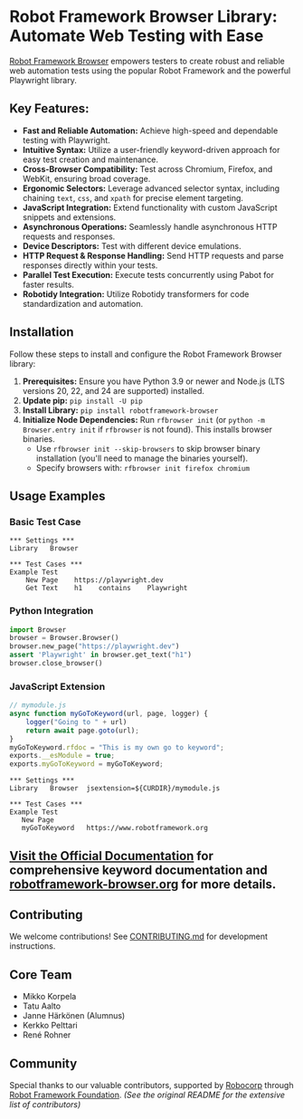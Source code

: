 # Robot Framework Browser Library: Automate Web Testing with Ease

[Robot Framework Browser](https://github.com/MarketSquare/robotframework-browser) empowers testers to create robust and reliable web automation tests using the popular Robot Framework and the powerful Playwright library.

## Key Features:

*   **Fast and Reliable Automation:** Achieve high-speed and dependable testing with Playwright.
*   **Intuitive Syntax:** Utilize a user-friendly keyword-driven approach for easy test creation and maintenance.
*   **Cross-Browser Compatibility:** Test across Chromium, Firefox, and WebKit, ensuring broad coverage.
*   **Ergonomic Selectors:** Leverage advanced selector syntax, including chaining `text`, `css`, and `xpath` for precise element targeting.
*   **JavaScript Integration:**  Extend functionality with custom JavaScript snippets and extensions.
*   **Asynchronous Operations:** Seamlessly handle asynchronous HTTP requests and responses.
*   **Device Descriptors:** Test with different device emulations.
*   **HTTP Request & Response Handling:** Send HTTP requests and parse responses directly within your tests.
*   **Parallel Test Execution:** Execute tests concurrently using Pabot for faster results.
*   **Robotidy Integration:**  Utilize Robotidy transformers for code standardization and automation.

## Installation

Follow these steps to install and configure the Robot Framework Browser library:

1.  **Prerequisites:** Ensure you have Python 3.9 or newer and Node.js (LTS versions 20, 22, and 24 are supported) installed.
2.  **Update pip:** `pip install -U pip`
3.  **Install Library:** `pip install robotframework-browser`
4.  **Initialize Node Dependencies:** Run `rfbrowser init` (or `python -m Browser.entry init` if `rfbrowser` is not found).  This installs browser binaries.
    *   Use `rfbrowser init --skip-browsers` to skip browser binary installation (you'll need to manage the binaries yourself).
    *   Specify browsers with: `rfbrowser init firefox chromium`

## Usage Examples

### Basic Test Case

```robotframework
*** Settings ***
Library   Browser

*** Test Cases ***
Example Test
    New Page    https://playwright.dev
    Get Text    h1    contains    Playwright
```

### Python Integration

```python
import Browser
browser = Browser.Browser()
browser.new_page("https://playwright.dev")
assert 'Playwright' in browser.get_text("h1")
browser.close_browser()
```

### JavaScript Extension

```javascript
// mymodule.js
async function myGoToKeyword(url, page, logger) {
    logger("Going to " + url)
    return await page.goto(url);
}
myGoToKeyword.rfdoc = "This is my own go to keyword";
exports.__esModule = true;
exports.myGoToKeyword = myGoToKeyword;
```

```robotframework
*** Settings ***
Library   Browser  jsextension=${CURDIR}/mymodule.js

*** Test Cases ***
Example Test
   New Page
   myGoToKeyword   https://www.robotframework.org
```

##  [Visit the Official Documentation](https://marketsquare.github.io/robotframework-browser/) for comprehensive keyword documentation and [robotframework-browser.org](https://robotframework-browser.org/) for more details.

## Contributing

We welcome contributions! See [CONTRIBUTING.md](CONTRIBUTING.md) for development instructions.

## Core Team

*   Mikko Korpela
*   Tatu Aalto
*   Janne Härkönen (Alumnus)
*   Kerkko Pelttari
*   René Rohner

## Community

Special thanks to our valuable contributors, supported by [Robocorp](https://robocorp.com/) through [Robot Framework Foundation](https://robotframework.org/foundation/).
*(See the original README for the extensive list of contributors)*